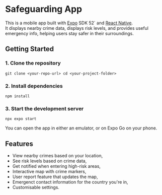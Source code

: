 # Safeguarding App

This is a mobile app built with [Expo](https://expo.dev) SDK 52` and [React Native](https://reactnative.dev).  
It displays nearby crime data, displays risk levels, and provides useful emergency info, helping users stay safer in their surroundings.

## Getting Started

### 1. Clone the repository

`git clone <your-repo-url>
cd <your-project-folder>`

### 2. Install dependencies
`npm install`

### 3. Start the development server
`npx expo start`

You can open the app in either an emulator, or on Expo Go on your phone.

## Features
- View nearby crimes based on your location,
- See risk levels based on crime data,
- Get notified when entering high-risk areas,
- Interactive map with crime markers,
- User report feature that updates the map,
- Emergenct contact information for the country you're in,
- Customisable settings.
